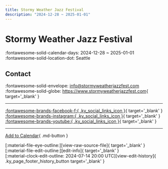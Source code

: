 ```yaml
---
title: Stormy Weather Jazz Festival
description: "2024-12-28 ~ 2025-01-01"
---
```


# Stormy Weather Jazz Festival 

:fontawesome-solid-calendar-days: 2024-12-28 ~ 2025-01-01  
:fontawesome-solid-location-dot: Seattle  

## Contact

:fontawesome-solid-envelope: <info@stormyweatherjazzfest.com>  
:fontawesome-solid-globe: <https://www.stormyweatherjazzfest.com>{ target='_blank' }  

---

 [:fontawesome-brands-facebook-f:{ .ky_social_links_icon }](https://www.facebook.com/stormyweatherjazzfest){ target='_blank' } [:fontawesome-brands-instagram:{ .ky_social_links_icon }](https://instagram.com/stormyweatherjazzfest){ target='_blank' } [:fontawesome-brands-youtube:{ .ky_social_links_icon }](https://youtube.com/@StormyWeatherJazzDanceFestival){ target='_blank' }

---

[Add to Calendar](https://swing.news/ics/en/2024/en_US/stormy-weather-jazz-festival-2024.ics){ .md-button }

<div class="ky_page_footer" markdown>
<div class="ky_page_footer_trailing" markdown="span">
[:material-file-eye-outline:][view-raw-source-file]{ target='_blank' }
[:material-file-edit-outline:][edit-info]{ target='_blank' }
</div>
<div class="ky_page_footer_leading" markdown="span">
[:material-clock-edit-outline: 2024-07-14 20:00 UTC][view-edit-history]{ .ky_page_footer_history_button target='_blank' }
</div>
</div>

[view-raw-source-file]: https://github.com/swingdance/events/blob/main/2024/en_US/stormy-weather-jazz-festival-2024.json "View Raw Source File"
[edit-info]: https://github.com/swingdance/events/issues/new?assignees=&labels=update+event&projects=&template=03-update_entity.yml&title=%5B2024%2Fen_US%5D%20Stormy%20Weather%20Jazz%20Festival&region=en_US&year=2024&id=stormy-weather-jazz-festival-2024&name=Stormy%20Weather%20Jazz%20Festival&org_id= "Edit Info"

[view-edit-history]: https://github.com/swingdance/events/commits/main/2024/en_US/stormy-weather-jazz-festival-2024.json "View Edit History"
